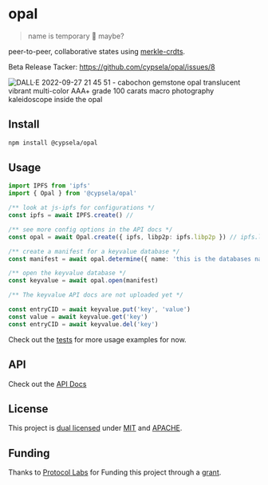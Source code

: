 
# opal
> name is temporary 🚧 maybe?

peer-to-peer, collaborative states using [merkle-crdts](https://research.protocol.ai/publications/merkle-crdts-merkle-dags-meet-crdts/).

Beta Release Tacker: https://github.com/cypsela/opal/issues/8

![DALL·E 2022-09-27 21 45 51 - cabochon gemstone opal  translucent vibrant multi-color  AAA+ grade  100 carats  macro photography  kaleidoscope inside the opal  ](https://user-images.githubusercontent.com/36933094/203710996-860c60cf-bddf-4c5b-b5c9-5b46d32f076f.png)

## Install

```bash
npm install @cypsela/opal
```

## Usage

```typescript
import IPFS from 'ipfs'
import { Opal } from '@cypsela/opal'

/** look at js-ipfs for configurations */
const ipfs = await IPFS.create() // 

/** see more config options in the API docs */
const opal = await Opal.create({ ipfs, libp2p: ipfs.libp2p }) // ipfs.libp2p will throw a typescript error; it's a hack for now

/** create a manifest for a keyvalue database */
const manifest = await opal.determine({ name: 'this is the databases name', type: 'keyvalue' })

/** open the keyvalue database */
const keyvalue = await opal.open(manifest)

/** The keyvalue API docs are not uploaded yet */

const entryCID = await keyvalue.put('key', 'value')
const value = await keyvalue.get('key')
const entryCID = await keyvalue.del('key')
```

Check out the [tests](./test) for more usage examples for now.

## API

Check out the [API Docs](./API/index.md)

## License

This project is [dual licensed](./LICENSE) under [MIT](./LICENSE-MIT) and [APACHE](./LICENSE-APACHE).

## Funding

Thanks to [Protocol Labs](https://protocol.io) for Funding this project through a [grant](https://github.com/tabcat/rough-opal).
